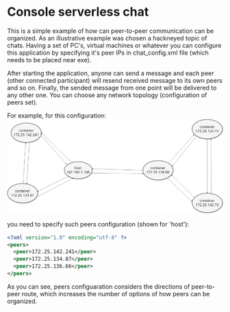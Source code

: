 # Console serverless chat
This is a simple example of how can peer-to-peer communication can be organized. As an illustrative example was chosen a hackneyed topic of chats. 
Having a set of PC's, virtual machines or  whatever you can configure this application by specifying it's peer IPs in chat_config.xml file (which needs to be placed near exe). 

After starting the application, anyone can send a message and each peer (other connected participant) will resend received message to its own peers and so on. Finally, the sended message from one point will be delivered to any other one. You can choose any network topology (configuration of peers set).

For example, for this configuration:
![Alt text](github%20imgs/Peer%20topology%201.png?raw=true "Topology 1")

you need to specify such peers configuration (shown for 'host'):
```xml
<?xml version="1.0" encoding="utf-8" ?>
<peers>
  <peer>172.25.142.241</peer>
  <peer>172.25.134.87</peer>
  <peer>172.25.136.66</peer>
</peers>
```

As you can see, peers configuaration considers the directions of peer-to-peer route, which increases the number of options of how peers can be organized. 
